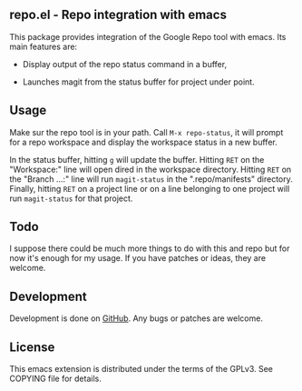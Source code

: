 ## repo.el - Repo integration with emacs

This package provides integration of the Google Repo tool with
emacs. Its main features are:

* Display output of the repo status command in a buffer,

* Launches magit from the status buffer for project under point.

## Usage

Make sur the repo tool is in your path. Call `M-x repo-status`, it
will prompt for a repo workspace and display the workspace status in a
new buffer.

In the status buffer, hitting `g` will update the buffer. Hitting
`RET` on the "Workspace:" line will open dired in the workspace
directory. Hitting `RET` on the "Branch ...:" line will run
`magit-status` in the ".repo/manifests" directory. Finally, hitting
`RET` on a project line or on a line belonging to one project will run
`magit-status` for that project.

## Todo

I suppose there could be much more things to do with this and repo but
for now it's enough for my usage. If you have patches or ideas, they
are welcome.

## Development

Development is done on
[GitHub](https://github.com/canatella/repo-el). Any bugs or patches
are welcome.

## License

This emacs extension is distributed under the terms of the GPLv3. See
COPYING file for details.
